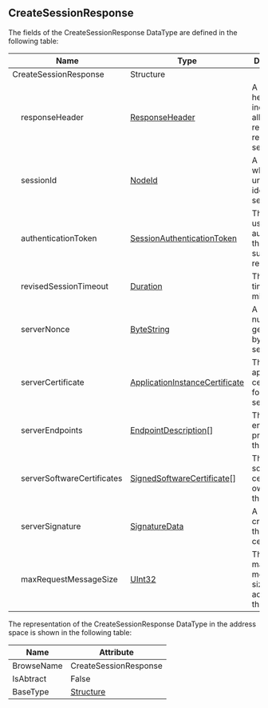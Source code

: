 <!-- datatype -->
## CreateSessionResponse
<!-- end of description -->
The fields of the CreateSessionResponse DataType are defined in the following table:  

|Name|Type|Description|
|---|---|---|
|CreateSessionResponse|Structure||
|&nbsp;&nbsp;&nbsp;&nbsp;responseHeader|[ResponseHeader](../../../Part4/Services/ResponseHeader/readme.md)|A standard header included in all responses returned by servers.|
|&nbsp;&nbsp;&nbsp;&nbsp;sessionId|[NodeId](../../../Part3/DataTypes/NodeId/readme.md)|A identifier which uniquely identifies the session.|
|&nbsp;&nbsp;&nbsp;&nbsp;authenticationToken|[SessionAuthenticationToken](../../../Part4/DataTypes/SessionAuthenticationToken/readme.md)|The token used to authenticate the client in subsequent requests.|
|&nbsp;&nbsp;&nbsp;&nbsp;revisedSessionTimeout|[Duration](../../../Part3/DataTypes/Duration/readme.md)|The session timeout in milliseconds.|
|&nbsp;&nbsp;&nbsp;&nbsp;serverNonce|[ByteString](../../../Part3/DataTypes/ByteString/readme.md)|A random number generated by the server.|
|&nbsp;&nbsp;&nbsp;&nbsp;serverCertificate|[ApplicationInstanceCertificate](../../../Part4/DataTypes/ApplicationInstanceCertificate/readme.md)|The application certificate for the server.|
|&nbsp;&nbsp;&nbsp;&nbsp;serverEndpoints|[EndpointDescription](../../../Part4/DataTypes/EndpointDescription/readme.md)[]|The endpoints provided by the server.|
|&nbsp;&nbsp;&nbsp;&nbsp;serverSoftwareCertificates|[SignedSoftwareCertificate](../../../Part4/DataTypes/SignedSoftwareCertificate/readme.md)[]|The software certificates owned by the server.|
|&nbsp;&nbsp;&nbsp;&nbsp;serverSignature|[SignatureData](../../../Part4/Services/SignatureData/readme.md)|A signature created with the server certificate.|
|&nbsp;&nbsp;&nbsp;&nbsp;maxRequestMessageSize|[UInt32](../../../Part3/DataTypes/UInt32/readme.md)|The maximum message size accepted by the server.|

The representation of the CreateSessionResponse DataType in the address space is shown in the following table:  

|Name|Attribute|
|---|---|
|BrowseName|CreateSessionResponse|
|IsAbtract|False|
|BaseType|[Structure](../../../Part3/DataTypes/Structure/readme.md)|

